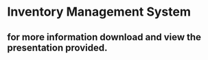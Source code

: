# Inventory Management System

## for more information download and view the presentation provided.
